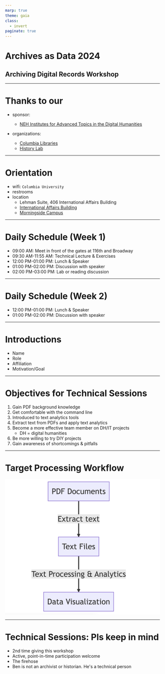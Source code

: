 ```yaml
---
marp: true
theme: gaia
class:
  - invert
paginate: true
---
```

<!-- _class: lead -->
# Archives as Data 2024
## Archiving Digital Records Workshop
---
# Thanks to our
* sponsor: 
  * [NEH Institutes for Advanced Topics in the Digital Humanities](https://www.neh.gov/grants/odh/institutes-advanced-topics-in-the-digital-humanities)

* organizations:
  * [Columbia Libraries](https://library.columbia.edu/)
  * [History Lab](http://history-lab.org)  
---
# Orientation
* wifi: `Columbia University`
* restrooms
* location
   * Lehman Suite, 406 International Affairs Building 
   * [International Affairs Building](https://operations.cufo.columbia.edu/content/international-affairs-building)
   * [Morningside Campus](https://cufo.columbia.edu/sites/default/files/content/morningsidemap_2015aug-7.pdf) 
---
# Daily Schedule (Week 1)
* 09:00 AM: Meet in front of the gates at 116th and Broadway
* 09:30 AM-11:55 AM: Technical Lecture & Exercises
* 12:00 PM-01:00 PM: Lunch & Speaker
* 01:00 PM-02:00 PM: Discussion with speaker
* 02:00 PM-03:00 PM: Lab or reading discussion
---
# Daily Schedule (Week 2)
* 12:00 PM-01:00 PM: Lunch & Speaker
* 01:00 PM-02:00 PM: Discussion with speaker
---
# Introductions
* Name
* Role
* Affiliation
* Motivation/Goal
---
# Objectives for Technical Sessions
1. Gain PDF background knowledge
2. Get comfortable with the command line
3. Introduced to text analytics tools
4. Extract text from PDFs and apply text analytics
5. Become a more effective team member on DH/IT projects
   * DH = digital humanities
6. Be more willing to try DIY projects
7. Gain awareness of shortcomings & pitfalls
---
# Target Processing Workflow
![height:480px width:640px](./static/target-processing-workflow.png)

---
# Technical Sessions: Pls keep in mind
* 2nd time giving this workshop
* Active, point-in-time participation welcome
* The firehose
* Ben is not an archivist or historian. He's a technical person
